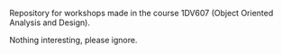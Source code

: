 Repository for workshops made in the course 1DV607 (Object Oriented Analysis and Design).

Nothing interesting, please ignore.
